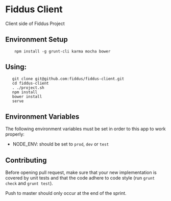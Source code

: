 # Fiddus Client

Client side of Fiddus Project

## Environment Setup

```
    npm install -g grunt-cli karma mocha bower
```

## Using:

```
   git clone git@github.com:fiddus/fiddus-client.git
   cd fiddus-client
   . ./project.sh
   npm install
   bower install
   serve
```

## Environment Variables

The following environment variables must be set in order to this app to work properly:

- NODE_ENV: should be set to `prod`, `dev` or `test`

## Contributing

Before opening pull request, make sure that your new implementation is covered by unit tests and that the code adhere to
code style (run `grunt check` and `grunt test`).

Push to master should only occur at the end of the sprint.

